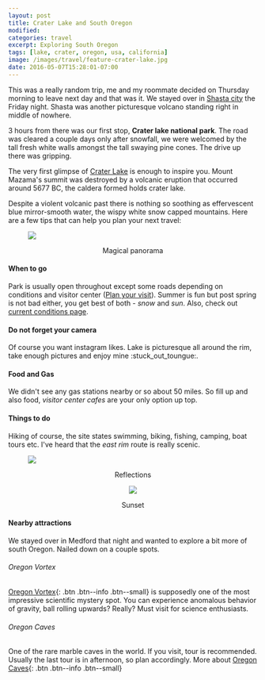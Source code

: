 ```yaml
---
layout: post
title: Crater Lake and South Oregon
modified:
categories: travel
excerpt: Exploring South Oregon
tags: [lake, crater, oregon, usa, california]
image: /images/travel/feature-crater-lake.jpg
date: 2016-05-07T15:28:01-07:00
---
```



This was a really random trip, me and my roommate decided on Thursday morning to leave next day and that was it. We stayed over in [Shasta city](https://en.wikipedia.org/wiki/Mount_Shasta,_California) the Friday night. Shasta was another picturesque volcano standing right in middle of nowhere.

3 hours from there was our first stop, **Crater lake national park**. The road was cleared a couple days only after snowfall, we were welcomed by the tall fresh white walls amongst the tall swaying pine cones. The drive up there was gripping.

The very first glimpse of [Crater Lake](https://www.nps.gov/crla/index.htm) is enough to inspire you. Mount Mazama's summit was destroyed by a volcanic eruption that occurred around 5677 BC, the caldera formed holds crater lake.

Despite a violent volcanic past there is nothing so soothing as effervescent blue mirror-smooth water, the wispy white snow capped mountains. Here are a few tips that can help you plan your next travel:

<figure>
    <a href="https://c2.staticflickr.com/8/7103/26535111200_fa8a712434_h.jpg" title="Crater lake panorama."><img src="https://c2.staticflickr.com/8/7103/26535111200_fe89a2ca69_c.jpg"></a>
</figure>
<figcaption align="center">Magical panorama</figcaption>

#### When to go
Park is usually open throughout except some roads depending on conditions and visitor center ([Plan your visit](https://www.nps.gov/crla/planyourvisit/hours.htm)). Summer is fun but post spring is not bad either, you get best of both - _snow_ and _sun_. Also, check out [current conditions page](https://www.nps.gov/crla/planyourvisit/current-conditions.htm).

#### Do not forget your camera
Of course you want instagram likes. Lake is picturesque all around the rim, take enough pictures and enjoy mine :stuck_out_toungue:.

#### Food and Gas
We didn't see any gas stations nearby or so about 50 miles. So fill up and also food, _visitor center cafes_ are your only option up top.

#### Things to do
Hiking of course, the site states swimming, biking, fishing, camping, boat tours etc. I've heard that the _east rim_ route is really scenic.

<figure>
    <a href="https://c2.staticflickr.com/8/7420/26807012845_eb2dea22bb_h.jpg" title="Mirror."><img src="https://c2.staticflickr.com/8/7420/26807012845_eb2dea22bb_c.jpg"></a>
</figure>
<figcaption align="center">Reflections</figcaption>

<figure align="center">
    <a href="https://c2.staticflickr.com/8/7658/26807010145_d33f016518_b.jpg" title="Mirror."><img src="https://c2.staticflickr.com/8/7658/26807010145_d33f016518_c.jpg"></a>
</figure>
<figcaption align="center">Sunset</figcaption>

#### Nearby attractions
We stayed over in Medford that night and wanted to explore a bit more of south Oregon. Nailed down on a couple spots.

###### Oregon Vortex
[Oregon Vortex](http://www.oregonvortex.com/science.htm){: .btn .btn--info .btn--small} is supposedly one of the most impressive scientific mystery spot. You can experience anomalous behavior of gravity, ball rolling upwards? Really? Must visit for science enthusiasts.

###### Oregon Caves
One of the rare marble caves in the world. If you visit, tour is recommended. Usually the last tour is in afternoon, so plan accordingly. More about [Oregon Caves](https://www.nps.gov/orca/index.htm){: .btn .btn--info .btn--small}
